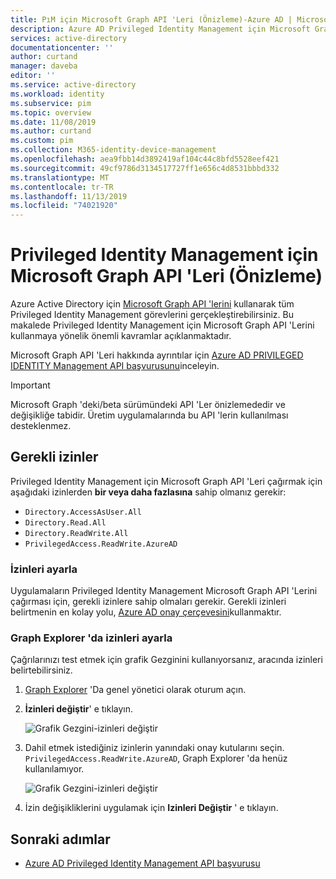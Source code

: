 ```yaml
---
title: PıM için Microsoft Graph API 'Leri (Önizleme)-Azure AD | Microsoft Docs
description: Azure AD Privileged Identity Management için Microsoft Graph API 'Leri (PıM) (Önizleme) kullanma hakkında bilgi sağlar.
services: active-directory
documentationcenter: ''
author: curtand
manager: daveba
editor: ''
ms.service: active-directory
ms.workload: identity
ms.subservice: pim
ms.topic: overview
ms.date: 11/08/2019
ms.author: curtand
ms.custom: pim
ms.collection: M365-identity-device-management
ms.openlocfilehash: aea9fbb14d3892419af104c44c8bfd5528eef421
ms.sourcegitcommit: 49cf9786d3134517727ff1e656c4d8531bbbd332
ms.translationtype: MT
ms.contentlocale: tr-TR
ms.lasthandoff: 11/13/2019
ms.locfileid: "74021920"
---
```

# <a name="microsoft-graph-apis-for-privileged-identity-management-preview"></a>Privileged Identity Management için Microsoft Graph API 'Leri (Önizleme)

Azure Active Directory için [Microsoft Graph API 'lerini](https://developer.microsoft.com/graph/docs/concepts/overview) kullanarak tüm Privileged Identity Management görevlerini gerçekleştirebilirsiniz. Bu makalede Privileged Identity Management için Microsoft Graph API 'Lerini kullanmaya yönelik önemli kavramlar açıklanmaktadır.

Microsoft Graph API 'Leri hakkında ayrıntılar için [Azure AD PRIVILEGED IDENTITY Management API başvurusunu](https://developer.microsoft.com/graph/docs/api-reference/beta/resources/privilegedidentitymanagement_root)inceleyin.

> [!IMPORTANT]
> Microsoft Graph 'deki/beta sürümündeki API 'Ler önizlemededir ve değişikliğe tabidir. Üretim uygulamalarında bu API 'lerin kullanılması desteklenmez.

## <a name="required-permissions"></a>Gerekli izinler

Privileged Identity Management için Microsoft Graph API 'Leri çağırmak için aşağıdaki izinlerden **bir veya daha fazlasına** sahip olmanız gerekir:

- `Directory.AccessAsUser.All`
- `Directory.Read.All`
- `Directory.ReadWrite.All`
- `PrivilegedAccess.ReadWrite.AzureAD`

### <a name="set-permissions"></a>İzinleri ayarla

Uygulamaların Privileged Identity Management Microsoft Graph API 'Lerini çağırması için, gerekli izinlere sahip olmaları gerekir. Gerekli izinleri belirtmenin en kolay yolu, [Azure AD onay çerçevesini](../develop/consent-framework.md)kullanmaktır.

### <a name="set-permissions-in-graph-explorer"></a>Graph Explorer 'da izinleri ayarla

Çağrılarınızı test etmek için grafik Gezginini kullanıyorsanız, aracında izinleri belirtebilirsiniz.

1. [Graph Explorer](https://developer.microsoft.com/graph/graph-explorer) 'Da genel yönetici olarak oturum açın.

1. **İzinleri değiştir**' e tıklayın.

    ![Grafik Gezgini-izinleri değiştir](./media/pim-apis/graph-explorer.png)

1. Dahil etmek istediğiniz izinlerin yanındaki onay kutularını seçin. `PrivilegedAccess.ReadWrite.AzureAD`, Graph Explorer 'da henüz kullanılamıyor.

    ![Grafik Gezgini-izinleri değiştir](./media/pim-apis/graph-explorer-modify-permissions.png)

1. İzin değişikliklerini uygulamak için **Izinleri Değiştir** ' e tıklayın.

## <a name="next-steps"></a>Sonraki adımlar

- [Azure AD Privileged Identity Management API başvurusu](https://developer.microsoft.com/graph/docs/api-reference/beta/resources/privilegedidentitymanagement_root)
